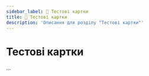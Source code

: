 ```yaml
---
sidebar_label: 📘 Тестові картки
title: 📘 Тестові картки
description: 'Описання для розділу "Тестові картки"'
---
```


# Тестові картки

...
